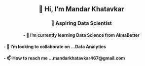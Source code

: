 <h2 align='center'> 👋 Hi, I’m Mandar Khatavkar</h2>
<h3 align="center"> 👀 Aspiring Data Scientist</h3>
<h4 align ='center'>- 🌱 I’m currently learning Data Science from AlmaBetter</h4>
<h4>- 💞️ I’m looking to collaborate on ...Data Analytics</h4>
<h4>- 📫 How to reach me ...mandarkhatavkar467@gmail.com</h4>

